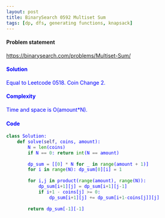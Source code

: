 ```yaml
---
layout: post
title: BinarySearch 0592 Multiset Sum
tags: [dp, dfs, generating functions, knapsack]
---
```


#### Problem statement

<a href="https://binarysearch.com/problems/Multiset-Sum/"> <font color = blue>https://binarysearch.com/problems/Multiset-Sum/

#### Solution
Equal to Leetcode 0518. Coin Change 2.

#### Complexity
Time and space is O(amount*N).

#### Code
```python
class Solution:
    def solve(self, coins, amount):
        N = len(coins)
        if N == 0: return int(N == amount)
        
        dp_sum = [[0] * N for _ in range(amount + 1)]
        for i in range(N): dp_sum[0][i] = 1
        
        for i,j in product(range(amount), range(N)):
            dp_sum[i+1][j] = dp_sum[i+1][j-1]
            if i+1 - coins[j] >= 0:
                dp_sum[i+1][j] += dp_sum[i+1-coins[j]][j]           
                    
        return dp_sum[-1][-1] 	
```
